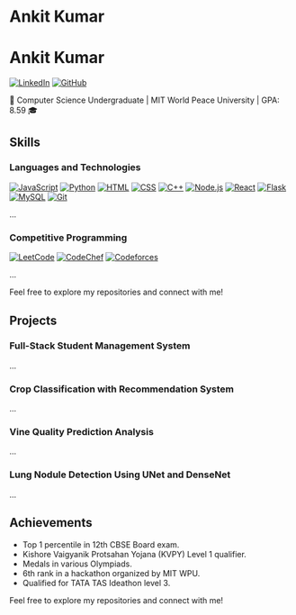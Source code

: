 # Ankit Kumar

# Ankit Kumar

[![LinkedIn](https://img.shields.io/badge/LinkedIn-Connect-blue)](https://www.linkedin.com/in/imankit81/)
[![GitHub](https://img.shields.io/badge/GitHub-Follow-brightgreen)](https://github.com/imankit1234)

🚀 Computer Science Undergraduate | MIT World Peace University | GPA: 8.59 🎓

## Skills

### Languages and Technologies
[![JavaScript](https://img.shields.io/badge/JavaScript-Expert-yellow?style=for-the-badge&logo=javascript)](https://developer.mozilla.org/en-US/docs/Web/JavaScript)
[![Python](https://img.shields.io/badge/Python-Advanced-brightgreen?style=for-the-badge&logo=python)](https://www.python.org/)
[![HTML](https://img.shields.io/badge/HTML5-Intermediate-orange?style=for-the-badge&logo=html5)](https://developer.mozilla.org/en-US/docs/Web/HTML)
[![CSS](https://img.shields.io/badge/CSS3-Intermediate-blue?style=for-the-badge&logo=css3)](https://developer.mozilla.org/en-US/docs/Web/CSS)
[![C++](https://img.shields.io/badge/C++-Intermediate-blue?style=for-the-badge&logo=cplusplus)](https://www.cplusplus.com/)
[![Node.js](https://img.shields.io/badge/Node.js-Advanced-green?style=for-the-badge&logo=node.js)](https://nodejs.org/)
[![React](https://img.shields.io/badge/React-Intermediate-blue?style=for-the-badge&logo=react)](https://reactjs.org/)
[![Flask](https://img.shields.io/badge/Flask-Intermediate-lightgrey?style=for-the-badge&logo=flask)](https://flask.palletsprojects.com/)
[![MySQL](https://img.shields.io/badge/MySQL-Advanced-blue?style=for-the-badge&logo=mysql)](https://www.mysql.com/)
[![Git](https://img.shields.io/badge/Git-Expert-orange?style=for-the-badge&logo=git)](https://git-scm.com/)

...

### Competitive Programming
[![LeetCode](https://img.shields.io/badge/LeetCode-1854-yellow?style=for-the-badge)](https://leetcode.com/imankit1234/)
[![CodeChef](https://img.shields.io/badge/CodeChef-3%20Star%20Coder-blue?style=for-the-badge)](https://www.codechef.com/users/imankit1234)
[![Codeforces](https://img.shields.io/badge/Codeforces-Pupil-blue?style=for-the-badge)](https://codeforces.com/profile/imankit1234)

...

Feel free to explore my repositories and connect with me!


## Projects

### Full-Stack Student Management System
...

### Crop Classification with Recommendation System
...

### Vine Quality Prediction Analysis
...

### Lung Nodule Detection Using UNet and DenseNet
...

## Achievements
- Top 1 percentile in 12th CBSE Board exam.
- Kishore Vaigyanik Protsahan Yojana (KVPY) Level 1 qualifier.
- Medals in various Olympiads.
- 6th rank in a hackathon organized by MIT WPU.
- Qualified for TATA TAS Ideathon level 3.

Feel free to explore my repositories and connect with me!

